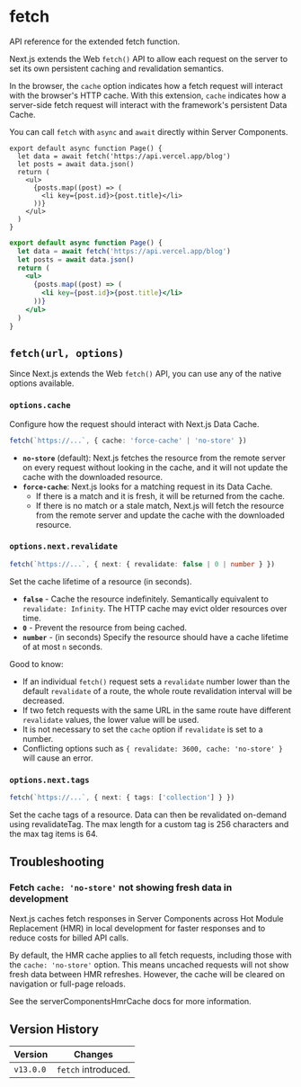 # fetch

API reference for the extended fetch function.

Next.js extends the Web `fetch()` API to allow each request on the server to set its own persistent caching and revalidation semantics.

In the browser, the `cache` option indicates how a fetch request will interact with the browser's HTTP cache. With this extension, `cache` indicates how a server-side fetch request will interact with the framework's persistent Data Cache.

You can call `fetch` with `async` and `await` directly within Server Components.

```tsx
export default async function Page() {
  let data = await fetch('https://api.vercel.app/blog')
  let posts = await data.json()
  return (
    <ul>
      {posts.map((post) => (
        <li key={post.id}>{post.title}</li>
      ))}
    </ul>
  )
}
```

```jsx
export default async function Page() {
  let data = await fetch('https://api.vercel.app/blog')
  let posts = await data.json()
  return (
    <ul>
      {posts.map((post) => (
        <li key={post.id}>{post.title}</li>
      ))}
    </ul>
  )
}
```

## `fetch(url, options)`

Since Next.js extends the Web `fetch()` API, you can use any of the native options available.

### `options.cache`

Configure how the request should interact with Next.js Data Cache.

```ts
fetch(`https://...`, { cache: 'force-cache' | 'no-store' })
```

- **`no-store`** (default): Next.js fetches the resource from the remote server on every request without looking in the cache, and it will not update the cache with the downloaded resource.
- **`force-cache`**: Next.js looks for a matching request in its Data Cache.
  - If there is a match and it is fresh, it will be returned from the cache.
  - If there is no match or a stale match, Next.js will fetch the resource from the remote server and update the cache with the downloaded resource.

### `options.next.revalidate`

```ts
fetch(`https://...`, { next: { revalidate: false | 0 | number } })
```

Set the cache lifetime of a resource (in seconds).

- **`false`** - Cache the resource indefinitely. Semantically equivalent to `revalidate: Infinity`. The HTTP cache may evict older resources over time.
- **`0`** - Prevent the resource from being cached.
- **`number`** - (in seconds) Specify the resource should have a cache lifetime of at most `n` seconds.

Good to know:
- If an individual `fetch()` request sets a `revalidate` number lower than the default `revalidate` of a route, the whole route revalidation interval will be decreased.
- If two fetch requests with the same URL in the same route have different `revalidate` values, the lower value will be used.
- It is not necessary to set the `cache` option if `revalidate` is set to a number.
- Conflicting options such as `{ revalidate: 3600, cache: 'no-store' }` will cause an error.

### `options.next.tags`

```ts
fetch(`https://...`, { next: { tags: ['collection'] } })
```

Set the cache tags of a resource. Data can then be revalidated on-demand using revalidateTag. The max length for a custom tag is 256 characters and the max tag items is 64.

## Troubleshooting

### Fetch `cache: 'no-store'` not showing fresh data in development

Next.js caches fetch responses in Server Components across Hot Module Replacement (HMR) in local development for faster responses and to reduce costs for billed API calls.

By default, the HMR cache applies to all fetch requests, including those with the `cache: 'no-store'` option. This means uncached requests will not show fresh data between HMR refreshes. However, the cache will be cleared on navigation or full-page reloads.

See the serverComponentsHmrCache docs for more information.

## Version History

| Version   | Changes             |
| --------- | ------------------- |
| `v13.0.0` | `fetch` introduced. |